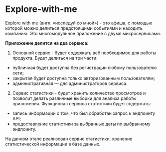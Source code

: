 # Explore-with-me 
Explore with me (англ. «исследуй со мной») - это афиша, с помощью которой можно делиться
предстоящими событиями и находить компанию. Это многомодульное приложение с двумя микросервисами.

**Приложение делится на два сервиса:**
1. Основной сервис - будет содержать всё необходимое для работы продукта. Будет делиться на три части:
* публичная будет доступна без регистрации любому пользователю сети;
* закрытая будет доступна только авторизованным пользователям;
* административная — для администраторов сервиса.
2. Сервис статистики - будет хранить количество просмотров и позволит делать различные выборки 
для анализа работы приложения. Функционал сервиса статистики будет содержать:
* запись информации о том, что был обработан запрос к эндпоинту API;
* предоставление статистики за выбранные даты по выбранному эндпоинту.

На данном этапе реализован сервис статистики, хранение статистической информации в базе данных.